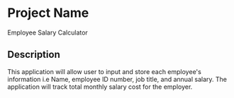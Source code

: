 # Project Name

Employee Salary Calculator

## Description

This application will allow user to input and store each employee's information i.e Name, employee ID number, job title, and annual salary. The application will track total monthly salary cost for the employer.
